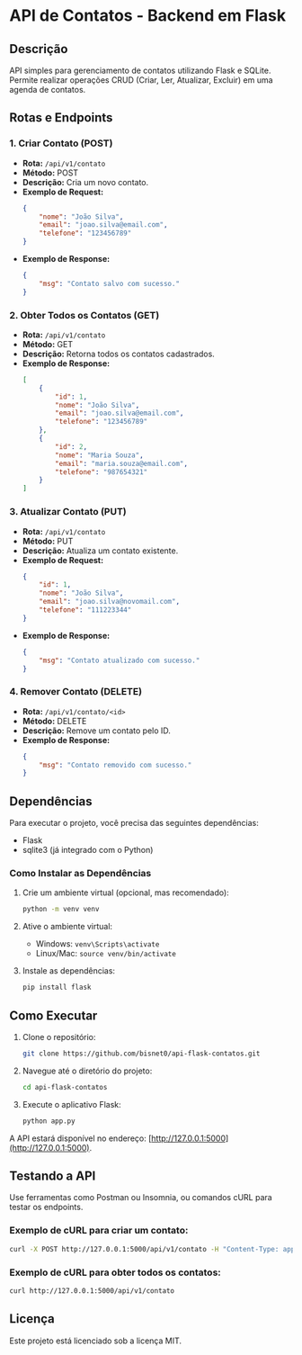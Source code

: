 # API de Contatos - Backend em Flask

## Descrição

API simples para gerenciamento de contatos utilizando Flask e SQLite. Permite realizar operações CRUD (Criar, Ler, Atualizar, Excluir) em uma agenda de contatos.

## Rotas e Endpoints

### 1. Criar Contato (POST)
- **Rota:** `/api/v1/contato`
- **Método:** POST
- **Descrição:** Cria um novo contato.
- **Exemplo de Request:**
  ```json
  {
      "nome": "João Silva",
      "email": "joao.silva@email.com",
      "telefone": "123456789"
  }
  ```
- **Exemplo de Response:**
  ```json
  {
      "msg": "Contato salvo com sucesso."
  }
  ```

### 2. Obter Todos os Contatos (GET)
- **Rota:** `/api/v1/contato`
- **Método:** GET
- **Descrição:** Retorna todos os contatos cadastrados.
- **Exemplo de Response:**
  ```json
  [
      {
          "id": 1,
          "nome": "João Silva",
          "email": "joao.silva@email.com",
          "telefone": "123456789"
      },
      {
          "id": 2,
          "nome": "Maria Souza",
          "email": "maria.souza@email.com",
          "telefone": "987654321"
      }
  ]
  ```

### 3. Atualizar Contato (PUT)
- **Rota:** `/api/v1/contato`
- **Método:** PUT
- **Descrição:** Atualiza um contato existente.
- **Exemplo de Request:**
  ```json
  {
      "id": 1,
      "nome": "João Silva",
      "email": "joao.silva@novomail.com",
      "telefone": "111223344"
  }
  ```
- **Exemplo de Response:**
  ```json
  {
      "msg": "Contato atualizado com sucesso."
  }
  ```

### 4. Remover Contato (DELETE)
- **Rota:** `/api/v1/contato/<id>`
- **Método:** DELETE
- **Descrição:** Remove um contato pelo ID.
- **Exemplo de Response:**
  ```json
  {
      "msg": "Contato removido com sucesso."
  }
  ```

## Dependências

Para executar o projeto, você precisa das seguintes dependências:

- Flask
- sqlite3 (já integrado com o Python)

### Como Instalar as Dependências

1. Crie um ambiente virtual (opcional, mas recomendado):
   ```bash
   python -m venv venv
   ```

2. Ative o ambiente virtual:
   - Windows: `venv\Scripts\activate`
   - Linux/Mac: `source venv/bin/activate`

3. Instale as dependências:
   ```bash
   pip install flask
   ```

## Como Executar

1. Clone o repositório:
   ```bash
   git clone https://github.com/bisnet0/api-flask-contatos.git
   ```

2. Navegue até o diretório do projeto:
   ```bash
   cd api-flask-contatos
   ```

3. Execute o aplicativo Flask:
   ```bash
   python app.py
   ```

A API estará disponível no endereço: [http://127.0.0.1:5000](http://127.0.0.1:5000).

## Testando a API

Use ferramentas como Postman ou Insomnia, ou comandos cURL para testar os endpoints.

### Exemplo de cURL para criar um contato:
```bash
curl -X POST http://127.0.0.1:5000/api/v1/contato -H "Content-Type: application/json" -d '{"nome": "João Silva", "email": "joao.silva@email.com", "telefone": "123456789"}'
```

### Exemplo de cURL para obter todos os contatos:
```bash
curl http://127.0.0.1:5000/api/v1/contato
```

## Licença

Este projeto está licenciado sob a licença MIT.
